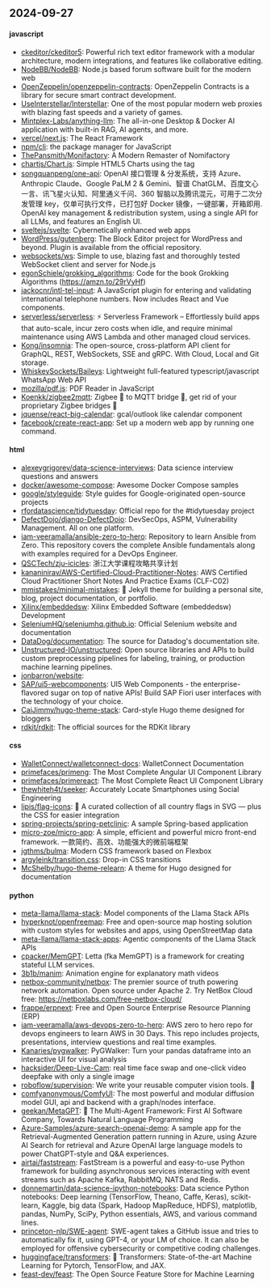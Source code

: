 ## 2024-09-27

#### javascript
* [ckeditor/ckeditor5](https://github.com/ckeditor/ckeditor5): Powerful rich text editor framework with a modular architecture, modern integrations, and features like collaborative editing.
* [NodeBB/NodeBB](https://github.com/NodeBB/NodeBB): Node.js based forum software built for the modern web
* [OpenZeppelin/openzeppelin-contracts](https://github.com/OpenZeppelin/openzeppelin-contracts): OpenZeppelin Contracts is a library for secure smart contract development.
* [UseInterstellar/Interstellar](https://github.com/UseInterstellar/Interstellar): One of the most popular modern web proxies with blazing fast speeds and a variety of games.
* [Mintplex-Labs/anything-llm](https://github.com/Mintplex-Labs/anything-llm): The all-in-one Desktop & Docker AI application with built-in RAG, AI agents, and more.
* [vercel/next.js](https://github.com/vercel/next.js): The React Framework
* [npm/cli](https://github.com/npm/cli): the package manager for JavaScript
* [ThePansmith/Monifactory](https://github.com/ThePansmith/Monifactory): A Modern Remaster of Nomifactory
* [chartjs/Chart.js](https://github.com/chartjs/Chart.js): Simple HTML5 Charts using the <canvas> tag
* [songquanpeng/one-api](https://github.com/songquanpeng/one-api): OpenAI 接口管理 & 分发系统，支持 Azure、Anthropic Claude、Google PaLM 2 & Gemini、智谱 ChatGLM、百度文心一言、讯飞星火认知、阿里通义千问、360 智脑以及腾讯混元，可用于二次分发管理 key，仅单可执行文件，已打包好 Docker 镜像，一键部署，开箱即用. OpenAI key management & redistribution system, using a single API for all LLMs, and features an English UI.
* [sveltejs/svelte](https://github.com/sveltejs/svelte): Cybernetically enhanced web apps
* [WordPress/gutenberg](https://github.com/WordPress/gutenberg): The Block Editor project for WordPress and beyond. Plugin is available from the official repository.
* [websockets/ws](https://github.com/websockets/ws): Simple to use, blazing fast and thoroughly tested WebSocket client and server for Node.js
* [egonSchiele/grokking_algorithms](https://github.com/egonSchiele/grokking_algorithms): Code for the book Grokking Algorithms (https://amzn.to/29rVyHf)
* [jackocnr/intl-tel-input](https://github.com/jackocnr/intl-tel-input): A JavaScript plugin for entering and validating international telephone numbers. Now includes React and Vue components.
* [serverless/serverless](https://github.com/serverless/serverless): ⚡ Serverless Framework – Effortlessly build apps that auto-scale, incur zero costs when idle, and require minimal maintenance using AWS Lambda and other managed cloud services.
* [Kong/insomnia](https://github.com/Kong/insomnia): The open-source, cross-platform API client for GraphQL, REST, WebSockets, SSE and gRPC. With Cloud, Local and Git storage.
* [WhiskeySockets/Baileys](https://github.com/WhiskeySockets/Baileys): Lightweight full-featured typescript/javascript WhatsApp Web API
* [mozilla/pdf.js](https://github.com/mozilla/pdf.js): PDF Reader in JavaScript
* [Koenkk/zigbee2mqtt](https://github.com/Koenkk/zigbee2mqtt): Zigbee 🐝 to MQTT bridge 🌉, get rid of your proprietary Zigbee bridges 🔨
* [jquense/react-big-calendar](https://github.com/jquense/react-big-calendar): gcal/outlook like calendar component
* [facebook/create-react-app](https://github.com/facebook/create-react-app): Set up a modern web app by running one command.

#### html
* [alexeygrigorev/data-science-interviews](https://github.com/alexeygrigorev/data-science-interviews): Data science interview questions and answers
* [docker/awesome-compose](https://github.com/docker/awesome-compose): Awesome Docker Compose samples
* [google/styleguide](https://github.com/google/styleguide): Style guides for Google-originated open-source projects
* [rfordatascience/tidytuesday](https://github.com/rfordatascience/tidytuesday): Official repo for the #tidytuesday project
* [DefectDojo/django-DefectDojo](https://github.com/DefectDojo/django-DefectDojo): DevSecOps, ASPM, Vulnerability Management. All on one platform.
* [iam-veeramalla/ansible-zero-to-hero](https://github.com/iam-veeramalla/ansible-zero-to-hero): Repository to learn Ansible from Zero. This repository covers the complete Ansible fundamentals along with examples required for a DevOps Engineer.
* [QSCTech/zju-icicles](https://github.com/QSCTech/zju-icicles): 浙江大学课程攻略共享计划
* [kananinirav/AWS-Certified-Cloud-Practitioner-Notes](https://github.com/kananinirav/AWS-Certified-Cloud-Practitioner-Notes): AWS Certified Cloud Practitioner Short Notes And Practice Exams (CLF-C02)
* [mmistakes/minimal-mistakes](https://github.com/mmistakes/minimal-mistakes): 📐 Jekyll theme for building a personal site, blog, project documentation, or portfolio.
* [Xilinx/embeddedsw](https://github.com/Xilinx/embeddedsw): Xilinx Embedded Software (embeddedsw) Development
* [SeleniumHQ/seleniumhq.github.io](https://github.com/SeleniumHQ/seleniumhq.github.io): Official Selenium website and documentation
* [DataDog/documentation](https://github.com/DataDog/documentation): The source for Datadog's documentation site.
* [Unstructured-IO/unstructured](https://github.com/Unstructured-IO/unstructured): Open source libraries and APIs to build custom preprocessing pipelines for labeling, training, or production machine learning pipelines.
* [jonbarron/website](https://github.com/jonbarron/website): 
* [SAP/ui5-webcomponents](https://github.com/SAP/ui5-webcomponents): UI5 Web Components - the enterprise-flavored sugar on top of native APIs! Build SAP Fiori user interfaces with the technology of your choice.
* [CaiJimmy/hugo-theme-stack](https://github.com/CaiJimmy/hugo-theme-stack): Card-style Hugo theme designed for bloggers
* [rdkit/rdkit](https://github.com/rdkit/rdkit): The official sources for the RDKit library

#### css
* [WalletConnect/walletconnect-docs](https://github.com/WalletConnect/walletconnect-docs): WalletConnect Documentation
* [primefaces/primeng](https://github.com/primefaces/primeng): The Most Complete Angular UI Component Library
* [primefaces/primereact](https://github.com/primefaces/primereact): The Most Complete React UI Component Library
* [thewhiteh4t/seeker](https://github.com/thewhiteh4t/seeker): Accurately Locate Smartphones using Social Engineering
* [lipis/flag-icons](https://github.com/lipis/flag-icons): 🎏 A curated collection of all country flags in SVG — plus the CSS for easier integration
* [spring-projects/spring-petclinic](https://github.com/spring-projects/spring-petclinic): A sample Spring-based application
* [micro-zoe/micro-app](https://github.com/micro-zoe/micro-app): A simple, efficient and powerful micro front-end framework. 一款简约、高效、功能强大的微前端框架
* [jgthms/bulma](https://github.com/jgthms/bulma): Modern CSS framework based on Flexbox
* [argyleink/transition.css](https://github.com/argyleink/transition.css): Drop-in CSS transitions
* [McShelby/hugo-theme-relearn](https://github.com/McShelby/hugo-theme-relearn): A theme for Hugo designed for documentation

#### python
* [meta-llama/llama-stack](https://github.com/meta-llama/llama-stack): Model components of the Llama Stack APIs
* [hyperknot/openfreemap](https://github.com/hyperknot/openfreemap): Free and open-source map hosting solution with custom styles for websites and apps, using OpenStreetMap data
* [meta-llama/llama-stack-apps](https://github.com/meta-llama/llama-stack-apps): Agentic components of the Llama Stack APIs
* [cpacker/MemGPT](https://github.com/cpacker/MemGPT): Letta (fka MemGPT) is a framework for creating stateful LLM services.
* [3b1b/manim](https://github.com/3b1b/manim): Animation engine for explanatory math videos
* [netbox-community/netbox](https://github.com/netbox-community/netbox): The premier source of truth powering network automation. Open source under Apache 2. Try NetBox Cloud free: https://netboxlabs.com/free-netbox-cloud/
* [frappe/erpnext](https://github.com/frappe/erpnext): Free and Open Source Enterprise Resource Planning (ERP)
* [iam-veeramalla/aws-devops-zero-to-hero](https://github.com/iam-veeramalla/aws-devops-zero-to-hero): AWS zero to hero repo for devops engineers to learn AWS in 30 Days. This repo includes projects, presentations, interview questions and real time examples.
* [Kanaries/pygwalker](https://github.com/Kanaries/pygwalker): PyGWalker: Turn your pandas dataframe into an interactive UI for visual analysis
* [hacksider/Deep-Live-Cam](https://github.com/hacksider/Deep-Live-Cam): real time face swap and one-click video deepfake with only a single image
* [roboflow/supervision](https://github.com/roboflow/supervision): We write your reusable computer vision tools. 💜
* [comfyanonymous/ComfyUI](https://github.com/comfyanonymous/ComfyUI): The most powerful and modular diffusion model GUI, api and backend with a graph/nodes interface.
* [geekan/MetaGPT](https://github.com/geekan/MetaGPT): 🌟 The Multi-Agent Framework: First AI Software Company, Towards Natural Language Programming
* [Azure-Samples/azure-search-openai-demo](https://github.com/Azure-Samples/azure-search-openai-demo): A sample app for the Retrieval-Augmented Generation pattern running in Azure, using Azure AI Search for retrieval and Azure OpenAI large language models to power ChatGPT-style and Q&A experiences.
* [airtai/faststream](https://github.com/airtai/faststream): FastStream is a powerful and easy-to-use Python framework for building asynchronous services interacting with event streams such as Apache Kafka, RabbitMQ, NATS and Redis.
* [donnemartin/data-science-ipython-notebooks](https://github.com/donnemartin/data-science-ipython-notebooks): Data science Python notebooks: Deep learning (TensorFlow, Theano, Caffe, Keras), scikit-learn, Kaggle, big data (Spark, Hadoop MapReduce, HDFS), matplotlib, pandas, NumPy, SciPy, Python essentials, AWS, and various command lines.
* [princeton-nlp/SWE-agent](https://github.com/princeton-nlp/SWE-agent): SWE-agent takes a GitHub issue and tries to automatically fix it, using GPT-4, or your LM of choice. It can also be employed for offensive cybersecurity or competitive coding challenges.
* [huggingface/transformers](https://github.com/huggingface/transformers): 🤗 Transformers: State-of-the-art Machine Learning for Pytorch, TensorFlow, and JAX.
* [feast-dev/feast](https://github.com/feast-dev/feast): The Open Source Feature Store for Machine Learning
